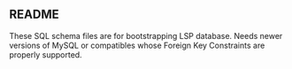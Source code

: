 ## README

These SQL schema files are for bootstrapping LSP database. Needs newer versions of MySQL or compatibles whose Foreign Key Constraints are properly supported.
